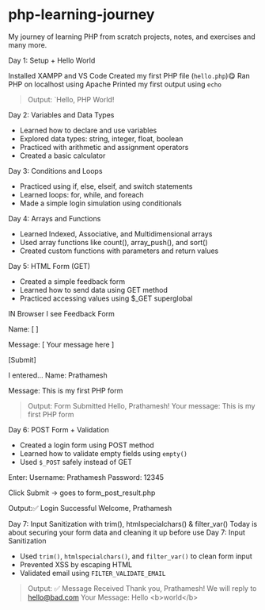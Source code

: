 # php-learning-journey
My journey of learning PHP from scratch
projects, notes, and exercises and many more.


 Day 1: Setup + Hello World

 Installed XAMPP and VS Code
 Created my first PHP file (`hello.php`)😋
 Ran PHP on localhost using Apache
 Printed my first output using `echo`

> Output: `Hello, PHP World!

Day 2: Variables and Data Types

- Learned how to declare and use variables
- Explored data types: string, integer, float, boolean
- Practiced with arithmetic and assignment operators
- Created a basic calculator

Day 3: Conditions and Loops
- Practiced using if, else, elseif, and switch statements
- Learned loops: for, while, and foreach
- Made a simple login simulation using conditionals

Day 4: Arrays and Functions
- Learned Indexed, Associative, and Multidimensional arrays
- Used array functions like count(), array_push(), and sort()
- Created custom functions with parameters and return values

Day 5: HTML Form (GET)
- Created a simple feedback form
- Learned how to send data using GET method
- Practiced accessing values using $_GET superglobal

IN Browser I see 
Feedback Form 

Name:     [           ]

Message:  [ Your message here            ]

[Submit]

I entered...
Name: Prathamesh

Message: This is my first PHP form

> Output: Form Submitted
Hello, Prathamesh!
Your message: This is my first PHP form

Day 6: POST Form + Validation
- Created a login form using POST method
- Learned how to validate empty fields using `empty()`
- Used `$_POST` safely instead of GET

Enter:
Username: Prathamesh
Password: 12345

Click Submit → goes to form_post_result.php

Output:✅ Login Successful
Welcome, Prathamesh

Day 7: Input Sanitization with trim(), htmlspecialchars() & filter_var()
Today is about securing your form data and cleaning it up before use
Day 7: Input Sanitization
- Used `trim()`, `htmlspecialchars()`, and `filter_var()` to clean form input
- Prevented XSS by escaping HTML
- Validated email using `FILTER_VALIDATE_EMAIL`
> Output:
✅ Message Received
Thank you, Prathamesh!
We will reply to hello@bad.com
Your Message: Hello &lt;b&gt;world&lt;/b&gt;






